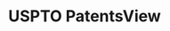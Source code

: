---
layout: default
bigquery: https://console.cloud.google.com/bigquery?p=patents-public-data&d=patentsview&page=dataset
citation: Attribution should be given to PatentsView for use, distribution, or derivative
  works.
code: https://github.com/CSSIP-AIR/PatentsView-Code-Snippets/
contributors: USPTO
cost: None
description: 'PatentsView includes US patent data including raw data (summaries, applications,
  pregrant applications), disambugations of inventors and assignees, and inventor
  gender estimates.  Also foreign priority data, # of figures and sheets, and government
  interest statements.'
documentation: https://patentsview.org/query/builder-faqs
last_edit: 04/11/2022, 16:01:38
location: https://patentsview.org/
maintained_by: USPTO
record_creation_timestamp: 12/2/2020 17:20:46
schema_fields:
- subgroup
- disamb_inventor_id_20200630
- num_sheets
- city
- organization_id
- subclass_id
- disclaimer_date
- relkind
- rawassignee_id
- subsection_id
- disamb_assignee_id_20191231
- field_id
- country_transformed
- number
- male_flag
- sequence
- disamb_assignee_id_20200630
- rule_47
- section
- disamb_inventor_id_20181127
- disamb_inventor_id_20170307
- disamb_assignee_id_20181127
- disamb_inventor_id_20180528
- disamb_inventor_id_20200331
- uuid
- rawinventor_id
- classification_value
- fname
- location_id
- lname
- disamb_assignee_id_20190312
- patent_id
- status
- filename
- disamb_inventor_id_20171226
- attribution_status
- subcategory_id
- term_disclaimer
- county
- _371_date
- publication_number
- disamb_inventor_id_20190312
- withdrawn
- application_id
- organization
- citation_id
- text
- applicant_type
- disamb_inventor_id_20200929
- term_extension
- disamb_inventor_id_20171003
- kind
- disamb_inventor_id_20191008
- symbol_position
- name_first
- male
- category
- gi_statement
- disamb_inventor_id_20191231
- disamb_assignee_id_20200929
- field_title
- disamb_assignee_id_20190820
- num_figures
- lawyer_id
- latlong
- rawlocation_id
- disamb_inventor_id_20201229
- id
- level_one
- subgroup_id
- type
- disamb_inventor_id_20190820
- classification_level
- exemplary
- county_fips
- designation
- state_fips
- date
- ipc_version_indicator
- deceased
- contract_award_number
- f371_date
- variety
- country
- section_id
- lapse_of_patent
- dependent
- doc_type
- group
- rel_id
- role
- name
- longitude
- inventor_id
- series_code
- ipc_class
- assignee_id
- group_id
- length
- level_two
- action_date
- subclass
- latin_name
- latitude
- _102_date
- main_group
- state
- level_three
- term_grant
- classification_data_source
- f102_date
- disamb_inventor_id_20170808
- doctype
- disamb_assignee_id_20191008
- abstract
- category_id
- disamb_assignee_id_20200331
- reldocno
- mainclass_id
- num
- classification_status
- name_last
- num_claims
- title
- sector_title
shortname: patentsview
tags:
- disambiguation
- United States
- gender
terms_of_use: Creative Commons Attribution 4.0 International License.
timeframe: 1963-1999
title: USPTO PatentsView
uuid: cf1780b1-e265-4e49-8d1d-83b9cfe0fd9a
---